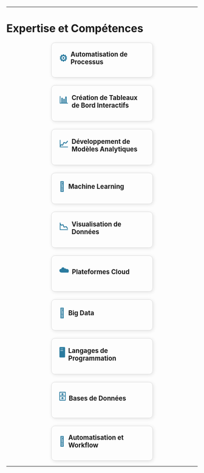 
---

# Expertise et Compétences

<style>
  .skills-container {
    display: flex;
    flex-wrap: wrap;
    justify-content: space-around;
    gap: 20px;
    margin-top: 20px;
  }
  .skill-item {
    border: 1px solid #ddd;
    border-radius: 10px;
    padding: 20px;
    width: 45%;
    box-shadow: 2px 2px 10px rgba(0, 0, 0, 0.1);
    background: none; /* No background color */
    transition: background-color 0.3s, box-shadow 0.3s; /* Add transition for smooth hover effect */
  }
  .skill-item:hover {
    background-color: rgba(240, 240, 240, 0.5); /* Highlight color on hover with transparency */
    box-shadow: 2px 2px 15px rgba(0, 0, 0, 0.2); /* Add shadow on hover */
  }
  .skill-item details {
    cursor: pointer;
    margin-bottom: 10px;
  }
  .skill-item summary {
    font-weight: bold;
    font-size: 1.2em;
    display: flex;
    align-items: center;
  }
  .skill-item summary .icon {
    font-size: 1.5em;
    margin-right: 8px;
    vertical-align: middle;
    color: #2b7b9f;
  }
</style>

<div class="skills-container">
  <div class="skill-item">
    <details>
      <summary><span class="icon">⚙️</span> Automatisation de Processus</summary>
      Maîtrise des techniques d'automatisation pour améliorer l'efficacité et réduire les erreurs humaines.
    </details>
  </div>
  <div class="skill-item">
    <details>
      <summary><span class="icon">📊</span> Création de Tableaux de Bord Interactifs</summary>
      Expertise dans la conception de tableaux de bord interactifs et visuellement attrayants avec Power BI pour des analyses en temps réel.
    </details>
  </div>
  <div class="skill-item">
    <details>
      <summary><span class="icon">📈</span> Développement de Modèles Analytiques</summary>
      Compétences avancées en développement de modèles pour l'analyse prédictive et descriptive, facilitant la prise de décision basée sur les données.
    </details>
  </div>
  <div class="skill-item">
    <details>
      <summary><span class="icon">🤖</span> Machine Learning</summary>
      Solides connaissances en apprentissage automatique, incluant la création et l'optimisation de modèles à l'aide de Scikit-learn, Keras, et autres frameworks.
    </details>
  </div>
  <div class="skill-item">
    <details>
      <summary><span class="icon">📉</span> Visualisation de Données</summary>
      Capacité à transformer des données complexes en visualisations claires et informatives avec des outils tels que Matplotlib et Seaborn.
    </details>
  </div>
  <div class="skill-item">
    <details>
      <summary><span class="icon">☁️</span> Plateformes Cloud</summary>
      Expérience dans l'utilisation de Google Cloud Platform (GCP) et Azure pour le stockage et le traitement des données à grande échelle.
    </details>
  </div>
  <div class="skill-item">
    <details>
      <summary><span class="icon">💽</span> Big Data</summary>
      Connaissance des technologies Big Data comme Hadoop et Spark pour gérer et analyser des volumes importants de données.
    </details>
  </div>
  <div class="skill-item">
    <details>
      <summary><span class="icon">🖥️</span> Langages de Programmation</summary>
      Compétence en Python, R, Java, DAX, M, et VBA pour divers besoins de programmation et d'analyse de données.
    </details>
  </div>
  <div class="skill-item">
    <details>
      <summary><span class="icon">🗄️</span> Bases de Données</summary>
      Expertise dans la gestion de bases de données relationnelles et NoSQL, y compris Oracle, MySQL et MongoDB.
    </details>
  </div>
  <div class="skill-item">
    <details>
      <summary><span class="icon">🔄</span> Automatisation et Workflow</summary>
      Utilisation de PowerAutomate, GitHub Actions et Docker pour automatiser les workflows et améliorer l'intégration continue et le déploiement continu (CI/CD).
    </details>
  </div>
</div>

---